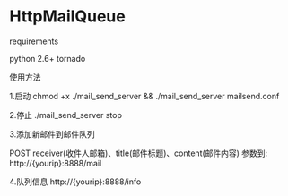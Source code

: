 HttpMailQueue
=============

requirements

python 2.6+
tornado


使用方法

1.启动
chmod +x ./mail_send_server && ./mail_send_server mailsend.conf

2.停止
./mail_send_server stop


3.添加新邮件到邮件队列

POST receiver(收件人邮箱)、title(邮件标题)、content(邮件内容) 参数到:
http://{yourip}:8888/mail

4.队列信息
http://{yourip}:8888/info


